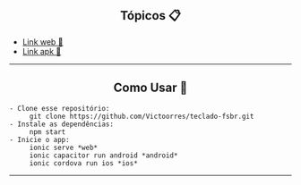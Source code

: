 <h2 align="center">Tópicos 📋</h2>

   <p>
   
   - [Link web 🚀](https://evening-mountain-39272.herokuapp.com)
   - [Link apk 📖](https://drive.google.com/file/d/1kR5zcdEb3QeU2PEE1q0RNKyBX5FupuC4/view?usp=sharing)
   </p>

---

<h2 align="center">Como Usar 🤔</h2>

   ```
   - Clone esse repositório:
        git clone https://github.com/Victoorres/teclado-fsbr.git
   - Instale as dependências:
        npm start
   - Inicie o app: 
        ionic serve *web*
        ionic capacitor run android *android*
        ionic cordova run ios *ios*
   ```

---